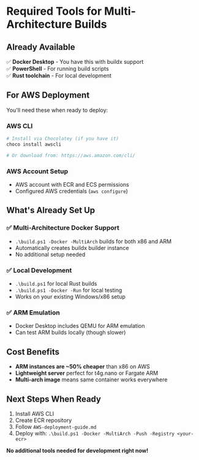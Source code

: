 # Required Tools for Multi-Architecture Builds

## Already Available

✅ **Docker Desktop** - You have this with buildx support  
✅ **PowerShell** - For running build scripts  
✅ **Rust toolchain** - For local development

## For AWS Deployment

You'll need these when ready to deploy:

### AWS CLI

```powershell
# Install via Chocolatey (if you have it)
choco install awscli

# Or download from: https://aws.amazon.com/cli/
```

### AWS Account Setup

- AWS account with ECR and ECS permissions
- Configured AWS credentials (`aws configure`)

## What's Already Set Up

### ✅ Multi-Architecture Docker Support

- `.\build.ps1 -Docker -MultiArch` builds for both x86 and ARM
- Automatically creates buildx builder instance
- No additional setup needed

### ✅ Local Development

- `.\build.ps1` for local Rust builds
- `.\build.ps1 -Docker -Run` for local testing
- Works on your existing Windows/x86 setup

### ✅ ARM Emulation

- Docker Desktop includes QEMU for ARM emulation
- Can test ARM builds locally (though slower)

## Cost Benefits

- **ARM instances are ~50% cheaper** than x86 on AWS
- **Lightweight server** perfect for t4g.nano or Fargate ARM
- **Multi-arch image** means same container works everywhere

## Next Steps When Ready

1. Install AWS CLI
2. Create ECR repository
3. Follow `AWS-deployment-guide.md`
4. Deploy with: `.\build.ps1 -Docker -MultiArch -Push -Registry <your-ecr>`

**No additional tools needed for development right now!**
